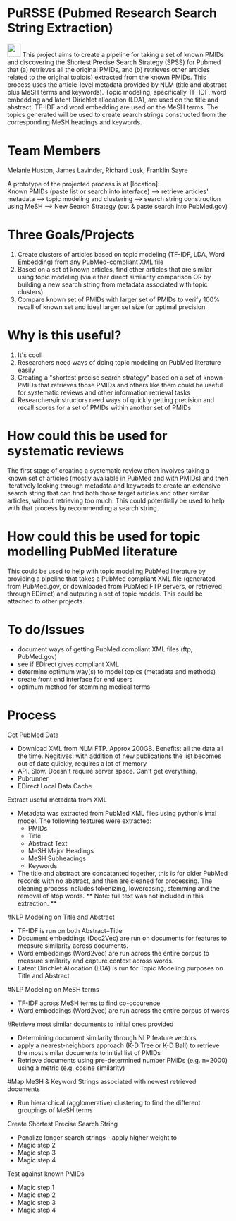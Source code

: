 # PuRSSE (Pubmed Research Search String Extraction)

<img src="https://raw.githubusercontent.com/NCBI-Hackathons/SystematicReviews/master/PuRSSE.png" height=30 /> This project aims to create a pipeline for taking a set of known PMIDs and discovering the Shortest Precise Search Strategy (SPSS) for Pubmed that (a) retrieves all the original PMIDs, and (b) retrieves other articles related to the original topic(s) extracted from the known PMIDs. This process uses the article-level metadata provided by NLM (title and abstract plus MeSH terms and keywords). Topic modeling, specifically TF-IDF, word embedding and latent Dirichlet allocation (LDA), are used on the title and abstract. TF-IDF and word embedding are used on the MeSH terms. The topics generated will be used to create search strings constructed from the corresponding MeSH headings and keywords. 

# Team Members

Melanie Huston, James Lavinder, Richard Lusk, Franklin Sayre

A prototype of the projected process is at [location]:<br>
Known PMIDs (paste list or search into interface) --> retrieve articles' metadata --> topic modeling and clustering --> search string construction using MeSH --> New Search Strategy (cut & paste search into PubMed.gov)

# Three Goals/Projects
1. Create clusters of articles based on topic modeling (TF-IDF, LDA, Word Embedding) from any PubMed-compliant XML file
2. Based on a set of known articles, find other articles that are similar using topic modeling (via either direct similarity comparison OR by building a new search string from metadata associated with topic clusters)
3. Compare known set of PMIDs with larger set of PMIDs to verify 100% recall of known set and ideal larger set size for optimal precision

# Why is this useful?
1. It's cool!
2. Researchers need ways of doing topic modeling on PubMed literature easily 
3. Creating a "shortest precise search strategy" based on a set of known PMIDs that retrieves those PMIDs and others like them could be useful for systematic reviews and other information retrieval tasks
4. Researchers/instructors need ways of quickly getting precision and recall scores for a set of PMIDs within another set of PMIDs

# How could this be used for systematic reviews
The first stage of creating a systematic review often involves taking a known set of articles (mostly available in PubMed and with PMIDs) and then iteratively looking through metadata and keywords to create an extensive search string that can find both those target articles and other similar articles, without retrieving too much. This could potentially be used to help with that process by recommending a search string. 

# How could this be used for topic modelling PubMed literature
This could be used to help with topic modeling PubMed literature by providing a pipeline that takes a PubMed compliant XML file (generated from PubMed.gov, or downloaded from PubMed FTP servers, or retrieved through EDirect) and outputing a set of topic models. This could be attached to other projects. 

# To do/Issues
- document ways of getting PubMed compliant XML files (ftp, PubMed.gov)
- see if EDirect gives compliant XML
- determine optimum way(s) to model topics (metadata and methods)
- create front end interface for end users
- optimum method for stemming medical terms

# Process

Get PubMed Data
- Download XML from NLM FTP. Approx 200GB. Benefits: all the data all the time. Negitives: with addition of new publications the list becomes out of date quickly, requires a lot of memory
- API. Slow. Doesn't require server space. Can't get everything. 
- Pubrunner
- EDirect Local Data Cache

Extract useful metadata from XML
- Metadata was extracted from PubMed XML files using python's lmxl model. The following features were extracted:
  - PMIDs
  - Title
  - Abstract Text
  - MeSH Major Headings
  - MeSH Subheadings
  - Keywords
- The title and abstract are concatanted together, this is for older PubMed records with no abstract, and then are cleaned for   processing. The cleaning process includes tokenizing, lowercasing, stemming and the removal of stop words. 
** Note: full text was not included in this extraction. **

#NLP Modeling on Title and Abstract
- TF-IDF is run on both Abstract+Title
- Document embeddings (Doc2Vec) are run on documents for features to measure similarity across documents. 
- Word embeddings (Word2vec) are run across the entire corpus to measure similarity and capture context across words. 
- Latent Dirichlet Allocation (LDA) is run for Topic Modeling purposes on Title and Abstract

#NLP Modeling on MeSH terms
- TF-IDF across MeSH terms to find co-occurence  
- Word embeddings (Word2vec) are run across the entire corpus of words

#Retrieve most similar documents to initial ones provided
- Determining document similarity through NLP feature vectors
- apply a nearest-neighbors approach (K-D Tree or K-D Ball) to retrieve the most similar documents to initial list of PMIDs
- Retrieve documents using pre-determined number PMIDs (e.g. n=2000) using a metric (e.g. cosine similarity)

#Map MeSH & Keyword Strings associated with newest retrieved documents
- Run hierarchical (agglomerative) clustering to find the different groupings of MeSH terms




Create Shortest Precise Search String 
- Penalize longer search strings - apply higher weight to 
- Magic step 2
- Magic step 3
- Magic step 4

Test against known PMIDs
- Magic step 1
- Magic step 2
- Magic step 3
- Magic step 4



